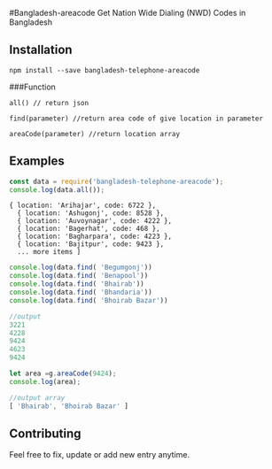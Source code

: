 #Bangladesh-areacode
Get Nation Wide Dialing (NWD) Codes in Bangladesh

## Installation
```
npm install --save bangladesh-telephone-areacode
```
###Function
```
all() // return json

find(parameter) //return area code of give location in parameter

areaCode(parameter) //return location array
```
## Examples

```js
const data = require('bangladesh-telephone-areacode');
console.log(data.all());
```
```
{ location: 'Arihajar', code: 6722 },
  { location: 'Ashugonj', code: 8528 },
  { location: 'Auvoynagar', code: 4222 },
  { location: 'Bagerhat', code: 468 },
  { location: 'Bagharpara', code: 4223 },
  { location: 'Bajitpur', code: 9423 },
  ... more items ]

```

```js
console.log(data.find( 'Begumgonj'))
console.log(data.find( 'Benapool'))
console.log(data.find( 'Bhairab'))
console.log(data.find( 'Bhandaria'))
console.log(data.find( 'Bhoirab Bazar'))

//output
3221
4228
9424
4623
9424

```
```js
let area =g.areaCode(9424);
console.log(area);

//output array
[ 'Bhairab', 'Bhoirab Bazar' ]
```

## Contributing

Feel free to fix, update or add new entry anytime.






